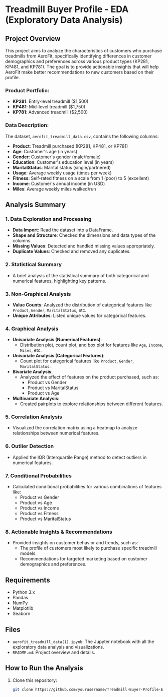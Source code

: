 # Treadmill Buyer Profile - EDA (Exploratory Data Analysis)

## Project Overview
This project aims to analyze the characteristics of customers who purchase treadmills from AeroFit, specifically identifying differences in customer demographics and preferences across various product types (KP281, KP481, and KP781). The goal is to provide actionable insights that will help AeroFit make better recommendations to new customers based on their profile.

### Product Portfolio:
- **KP281**: Entry-level treadmill ($1,500)
- **KP481**: Mid-level treadmill ($1,750)
- **KP781**: Advanced treadmill ($2,500)

### Data Description:
The dataset, `aerofit_treadmill_data.csv`, contains the following columns:
- **Product**: Treadmill purchased (KP281, KP481, or KP781)
- **Age**: Customer's age (in years)
- **Gender**: Customer's gender (male/female)
- **Education**: Customer's education level (in years)
- **MaritalStatus**: Marital status (single/partnered)
- **Usage**: Average weekly usage (times per week)
- **Fitness**: Self-rated fitness on a scale from 1 (poor) to 5 (excellent)
- **Income**: Customer's annual income (in USD)
- **Miles**: Average weekly miles walked/run

## Analysis Summary
### 1. Data Exploration and Processing
- **Data Import**: Read the dataset into a DataFrame.
- **Shape and Structure**: Checked the dimensions and data types of the columns.
- **Missing Values**: Detected and handled missing values appropriately.
- **Duplicate Values**: Checked and removed any duplicates.

### 2. Statistical Summary
- A brief analysis of the statistical summary of both categorical and numerical features, highlighting key patterns.

### 3. Non-Graphical Analysis
- **Value Counts**: Analyzed the distribution of categorical features like `Product`, `Gender`, `MaritalStatus`, etc.
- **Unique Attributes**: Listed unique values for categorical features.

### 4. Graphical Analysis
- **Univariate Analysis (Numerical Features)**:
  - Distribution plot, count plot, and box plot for features like `Age`, `Income`, `Miles`, etc.
- **Univariate Analysis (Categorical Features)**:
  - Count plot for categorical features like `Product`, `Gender`, `MaritalStatus`.
- **Bivariate Analysis**:
  - Analyzed the effect of features on the product purchased, such as:
    - Product vs Gender
    - Product vs MaritalStatus
    - Product vs Age
- **Multivariate Analysis**:
  - Created pairplots to explore relationships between different features.

### 5. Correlation Analysis
- Visualized the correlation matrix using a heatmap to analyze relationships between numerical features.

### 6. Outlier Detection
- Applied the IQR (Interquartile Range) method to detect outliers in numerical features.

### 7. Conditional Probabilities
- Calculated conditional probabilities for various combinations of features like:
  - Product vs Gender
  - Product vs Age
  - Product vs Income
  - Product vs Fitness
  - Product vs MaritalStatus

### 8. Actionable Insights & Recommendations
- Provided insights on customer behavior and trends, such as:
  - The profile of customers most likely to purchase specific treadmill models.
  - Recommendations for targeted marketing based on customer demographics and preferences.

## Requirements
- Python 3.x
- Pandas
- NumPy
- Matplotlib
- Seaborn

## Files
- `aerofit_treadmill_data(1).ipynb`: The Jupyter notebook with all the exploratory data analysis and visualizations.
- `README.md`: Project overview and details.

## How to Run the Analysis
1. Clone this repository:
   ```bash
   git clone https://github.com/yourusername/Treadmill-Buyer-Profile-EDA.git
